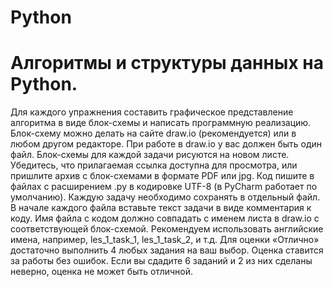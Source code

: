 # Python
Алгоритмы и структуры данных на Python.
=============================================================================================================================
Для каждого упражнения составить графическое представление алгоритма в виде блок-схемы и написать программную реализацию.
Блок-схему можно делать на сайте draw.io (рекомендуется) или в любом другом редакторе. При работе в draw.io у вас должен быть один файл. Блок-схемы для каждой задачи рисуются на новом листе. Убедитесь, что прилагаемая ссылка доступна для просмотра, или пришлите архив с блок-схемами в формате PDF или jpg.
Код пишите в файлах с расширением .py в кодировке UTF-8 (в PyCharm работает по умолчанию). Каждую задачу необходимо сохранять в отдельный файл.
В начале каждого файла вставьте текст задачи в виде комментария к коду. Имя файла с кодом должно совпадать с именем листа в draw.io с соответствующей блок-схемой. Рекомендуем использовать английские имена, например, les_1_task_1, les_1_task_2, и т.д.
Для оценки «Отлично» достаточно выполнить 4 любых задания на ваш выбор.
Оценка ставится за работы без ошибок. Если вы сдадите 6 заданий и 2 из них сделаны неверно, оценка не может быть отличной.
